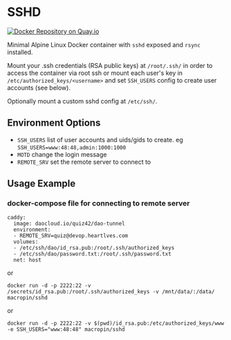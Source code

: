 # SSHD

[![Docker Repository on Quay.io](https://quay.io/repository/macropin/sshd/status "Docker Repository on Quay.io")](https://quay.io/repository/macropin/sshd)

Minimal Alpine Linux Docker container with `sshd` exposed and `rsync` installed.

Mount your .ssh credentials (RSA public keys) at `/root/.ssh/` in order to
access the container via root ssh or mount each user's key in
`/etc/authorized_keys/<username>` and set `SSH_USERS` config to create user accounts (see below).

Optionally mount a custom sshd config at `/etc/ssh/`.

## Environment Options

- `SSH_USERS` list of user accounts and uids/gids to create. eg `SSH_USERS=www:48:48,admin:1000:1000`
- `MOTD` change the login message
- `REMOTE_SRV` set the remote server to connect to
## Usage Example
### docker-compose file for connecting to remote server
```
caddy:
  image: daocloud.io/quiz42/dao-tunnel
  environment:
  - REMOTE_SRV=quiz@devop.heartlves.com
  volumes:
  - /etc/ssh/dao/id_rsa.pub:/root/.ssh/authorized_keys
  - /etc/ssh/dao/password.txt:/root/.ssh/password.txt
  net: host
```
or

```
docker run -d -p 2222:22 -v /secrets/id_rsa.pub:/root/.ssh/authorized_keys -v /mnt/data/:/data/ macropin/sshd
```

or

```
docker run -d -p 2222:22 -v $(pwd)/id_rsa.pub:/etc/authorized_keys/www -e SSH_USERS="www:48:48" macropin/sshd
```
